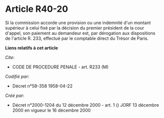 # Article R40-20

Si la commission accorde une provision ou une indemnité d'un montant supérieur à celui fixé par la décision du premier
président de la cour d'appel, son paiement au demandeur est, par dérogation aux dispositions de l'article R. 233, effectué
par le comptable direct du Trésor de Paris.

**Liens relatifs à cet article**

_Cite_:

  - CODE DE PROCEDURE PENALE - art. R233 (M)

_Codifié par_:

  - Décret n°58-358 1958-04-22

_Créé par_:

  - Décret n°2000-1204 du 12 décembre 2000 - art. 1 () JORF 13 décembre 2000 en vigueur le 16 décembre 2000
